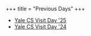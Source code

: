 +++
title = "Previous Days"
+++

- [Yale CS Visit Day '25](..)
- [Yale CS Visit Day '24](https://sites.google.com/view/yalecsvisitday24/)

